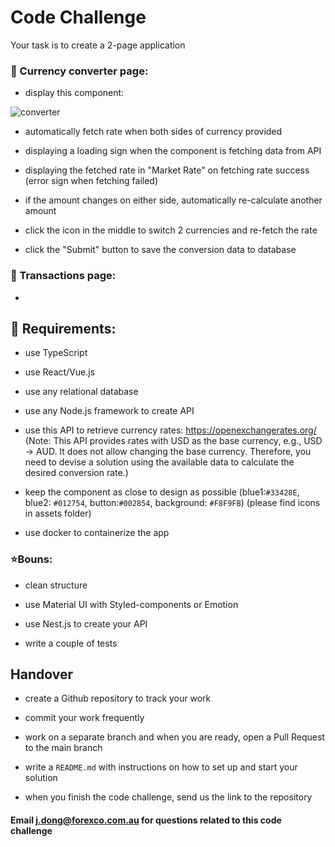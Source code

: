 # Code Challenge

Your task is to create a 2-page application

### 📄 Currency converter page:

- display this component:

![converter](https://raw.githubusercontent.com/forexco/code-challenge-2/main/design/converter.png)

- automatically fetch rate when both sides of currency provided

- displaying a loading sign when the component is fetching data from API

- displaying the fetched rate in "Market Rate" on fetching rate success (error sign when fetching failed)

- if the amount changes on either side, automatically re-calculate another amount

- click the icon in the middle to switch 2 currencies and re-fetch the rate

- click the "Submit" button to save the conversion data to database

### 📄 Transactions page:

- 

## 🎯 Requirements:

- use TypeScript

- use React/Vue.js

- use any relational database

- use any Node.js framework to create API

- use this API to retrieve currency rates: https://openexchangerates.org/ (Note: This API provides rates with USD as the base currency, e.g., USD -> AUD. It does not allow changing the base currency. Therefore, you need to devise a solution using the available data to calculate the desired conversion rate.)

- keep the component as close to design as possible (blue1:`#33428E`, blue2: `#012754`, button:`#002854`, background: `#F8F9FB`) (please find icons in assets folder)

- use docker to containerize the app

### ⭐Bouns:

- clean structure

- use Material UI with Styled-components or Emotion

- use Nest.js to create your API

- write a couple of tests

## Handover

- create a Github repository to track your work

- commit your work frequently

- work on a separate branch and when you are ready, open a Pull Request to the main branch

- write a `README.md` with instructions on how to set up and start your solution

- when you finish the code challenge, send us the link to the repository

#### Email [j.dong@forexco.com.au](mailto:j.dong@forexco.com.au) for questions related to this code challenge
